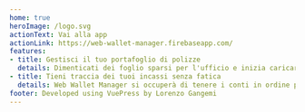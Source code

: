 ```yaml
---
home: true
heroImage: /logo.svg
actionText: Vai alla app
actionLink: https://web-wallet-manager.firebaseapp.com/
features:
- title: Gestisci il tuo portafoglio di polizze
  details: Dimenticati dei foglio sparsi per l'ufficio e inizia caricare le tue polizze qui!
- title: Tieni traccia dei tuoi incassi senza fatica
  details: Web Wallet Manager si occuperà di tenere i conti in ordine per te.
footer: Developed using VuePress by Lorenzo Gangemi
---
```

